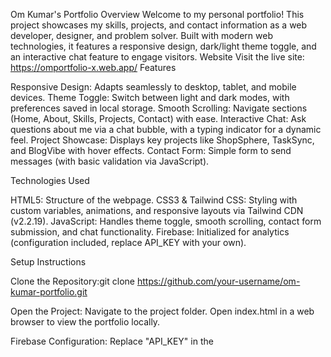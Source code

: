 Om Kumar's Portfolio
Overview
Welcome to my personal portfolio! This project showcases my skills, projects, and contact information as a web developer, designer, and problem solver. Built with modern web technologies, it features a responsive design, dark/light theme toggle, and an interactive chat feature to engage visitors.
Website
Visit the live site: https://omportfolio-x.web.app/
Features

Responsive Design: Adapts seamlessly to desktop, tablet, and mobile devices.
Theme Toggle: Switch between light and dark modes, with preferences saved in local storage.
Smooth Scrolling: Navigate sections (Home, About, Skills, Projects, Contact) with ease.
Interactive Chat: Ask questions about me via a chat bubble, with a typing indicator for a dynamic feel.
Project Showcase: Displays key projects like ShopSphere, TaskSync, and BlogVibe with hover effects.
Contact Form: Simple form to send messages (with basic validation via JavaScript).

Technologies Used

HTML5: Structure of the webpage.
CSS3 & Tailwind CSS: Styling with custom variables, animations, and responsive layouts via Tailwind CDN (v2.2.19).
JavaScript: Handles theme toggle, smooth scrolling, contact form submission, and chat functionality.
Firebase: Initialized for analytics (configuration included, replace API_KEY with your own).

Setup Instructions

Clone the Repository:git clone https://github.com/your-username/om-kumar-portfolio.git


Open the Project:
Navigate to the project folder.
Open index.html in a web browser to view the portfolio locally.


Firebase Configuration:
Replace "API_KEY" in the <script> section with your actual Firebase API key.
Ensure you have a Firebase project set up at Firebase Console.


Chat Functionality:
The chat feature uses the Gemini API for responses. Replace "YOUR_ACTUAL_API_KEY" in the sendMessage() function with your valid Gemini API key.
Note: Without a valid API key, the chat will display a fallback error message.



File Structure

index.html: Main file containing the portfolio structure, styles, and scripts.
External assets:
Images for profile and projects (hosted on i.ibb.co and other CDNs).
Tailwind CSS via CDN.
Firebase SDK via CDN for analytics.



Usage

Navigation: Click links in the fixed navbar to jump to sections.
Theme Toggle: Click the sun/moon icon to switch themes.
Chat: Click the "Ask Anything About Me" bubble, type a message, and press Enter or click Send.
Contact: Fill out the form and click "Send Message" for a simple alert-based submission.

Customization

Update the profile image in the About and Chat sections with your own (replace i.ibb.co URLs).
Modify project details (images, titles, descriptions, links) in the Projects section.
Adjust colors and styles in the :root and .dark CSS variables.
Enhance the chat response logic by refining the prompt in the sendMessage() function.

Notes

API Keys: Ensure Firebase and Gemini API keys are secure and not exposed in public repositories.
Images: External image URLs are used; host your own for better reliability.
Browser Compatibility: Tested on modern browsers (Chrome, Firefox, Edge).

License
© 2025 Om Kumar. All rights reserved.
Contact
Feel free to reach out via the contact form or connect with me on GitHub: iamomm-hack
